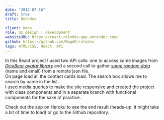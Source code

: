 ```yaml
---
date: "2012-07-16"
draft: true
title: Rolodex

client: none
role: UI design | development
websiteURL: https://react-rolodex-app.onrender.com/
github: https://github.com/MagdK/rolodex
tags: HTML/CSS, React, API
---
```


In this React project I used two API calls: one to access some images from [*DiceBear avatar library*][DiceBear avatar library] and a second call to gather [*some random data*][some random data] (name and email) from a remote json file.  
On page load all the contact cards load. The search box allows me to search by name in the list.  
I used media queries to make the site responsive and created the project with class components and in a separate branch with functional components for the sake of practice.  

Check out the app on Heroku to see the end result (heads-up: it might take a bit of time to load) or go to the Github repository. 

[DiceBear avatar library]: https://avatars.dicebear.com/
[some random data]: https://jsonplaceholder.typicode.com/users